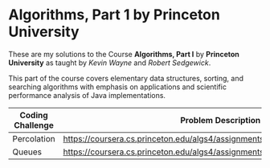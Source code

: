 # Algorithms, Part 1 by Princeton University

These are my solutions to the Course **Algorithms, Part I** by **Princeton University** as taught by *Kevin Wayne* and *Robert Sedgewick*.

This part of the course covers elementary data structures, sorting, and searching algorithms with emphasis on applications and scientific performance analysis of Java implementations.

| Coding Challenge | Problem Description                                                               | Score   |
|------------------|-----------------------------------------------------------------------------------|---------|
| Percolation      | https://coursera.cs.princeton.edu/algs4/assignments/percolation/specification.php | 100/100 |
| Queues           | https://coursera.cs.princeton.edu/algs4/assignments/queues/specification.php      | 100/100 |